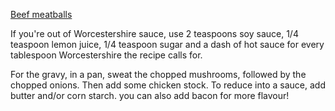 
[Beef meatballs](https://www.jocooks.com/recipes/salisbury-steak-meatballs-with-gravy-and-mashed-potatoes/)

If you're out of Worcestershire sauce, use 2 teaspoons soy sauce, 1/4 teaspoon lemon juice, 1/4 teaspoon sugar and a dash of hot sauce for every tablespoon Worcestershire the recipe calls for.

For the gravy, in a pan, sweat the chopped mushrooms, followed by the chopped onions. Then add some chicken stock. To reduce into a sauce, add butter and/or corn starch. you can also add bacon for more flavour!
